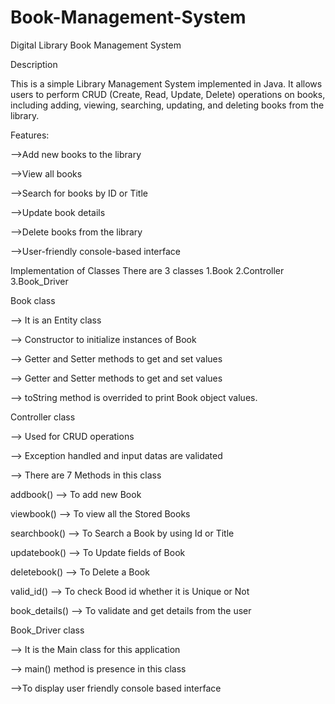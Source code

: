 # Book-Management-System
Digital Library Book Management System

Description

This is a simple Library Management System implemented in Java. It allows users to perform CRUD (Create, Read, Update, Delete) operations on books, including adding, viewing, searching, updating, and deleting books from the library.

Features:

-->Add new books to the library

-->View all books

-->Search for books by ID or Title

-->Update book details

-->Delete books from the library

-->User-friendly console-based interface

Implementation of Classes
      There are 3 classes
        1.Book
        2.Controller
        3.Book_Driver

Book class

  --> It is an Entity class
  
  --> Constructor to initialize instances of Book
  
  --> Getter and Setter methods to get and set values
  
  --> Getter and Setter methods to get and set values
  
  --> toString method is overrided to print Book object values.

Controller class

  --> Used for CRUD operations
    
  --> Exception handled and input datas are validated
    
  --> There are 7 Methods in this class
 
  addbook()      --> To add new Book
    
  viewbook()     --> To view all the Stored Books
    
  searchbook()   --> To Search a Book by using Id or Title
    
  updatebook()   --> To Update fields of Book
    
  deletebook()   --> To Delete a Book
    
  valid_id()     --> To check Bood id whether it is Unique or Not
    
  book_details() --> To validate and get details from the user

Book_Driver class

  --> It is the Main class for this application

  --> main() method is presence in this class 

  -->To display user friendly console based interface
      
      
      
